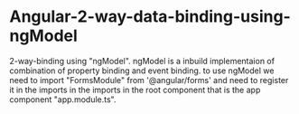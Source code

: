 # Angular-2-way-data-binding-using-ngModel


2-way-binding using "ngModel".
    ngModel is a inbuild implementaion of combination of property binding and event binding.
    to use ngModel we need to import "FormsModule" from '@angular/forms' and need to register it in the imports in the imports in the root component that is the app component "app.module.ts".
